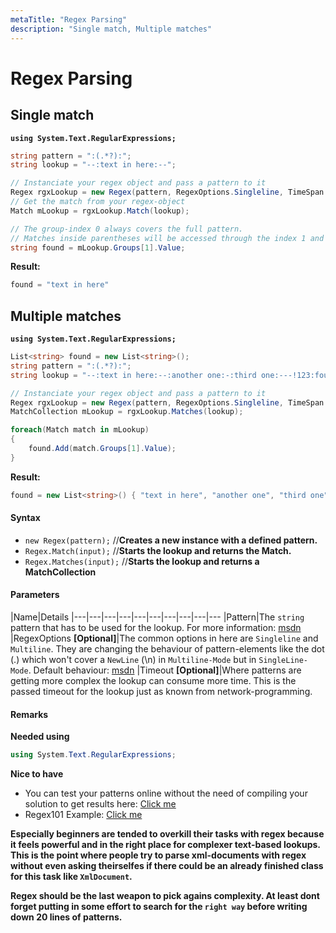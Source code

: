 ```yaml
---
metaTitle: "Regex Parsing"
description: "Single match, Multiple matches"
---
```


# Regex Parsing



## Single match


**`using System.Text.RegularExpressions;`**

```cs
string pattern = ":(.*?):";
string lookup = "--:text in here:--";

// Instanciate your regex object and pass a pattern to it
Regex rgxLookup = new Regex(pattern, RegexOptions.Singleline, TimeSpan.FromSeconds(1));
// Get the match from your regex-object
Match mLookup = rgxLookup.Match(lookup);

// The group-index 0 always covers the full pattern.
// Matches inside parentheses will be accessed through the index 1 and above.
string found = mLookup.Groups[1].Value;

```

**Result:**

```cs
found = "text in here"

```



## Multiple matches


**`using System.Text.RegularExpressions;`**

```cs
List<string> found = new List<string>();
string pattern = ":(.*?):";
string lookup = "--:text in here:--:another one:-:third one:---!123:fourth:";

// Instanciate your regex object and pass a pattern to it
Regex rgxLookup = new Regex(pattern, RegexOptions.Singleline, TimeSpan.FromSeconds(1));
MatchCollection mLookup = rgxLookup.Matches(lookup);

foreach(Match match in mLookup)
{
    found.Add(match.Groups[1].Value);
}

```

**Result:**

```cs
found = new List<string>() { "text in here", "another one", "third one", "fourth" }

```



#### Syntax


- `new Regex(pattern);` //**Creates a new instance with a defined pattern.**
- `Regex.Match(input);` //**Starts the lookup and returns the Match.**
- `Regex.Matches(input);` //**Starts the lookup and returns a MatchCollection**



#### Parameters


|Name|Details
|---|---|---|---|---|---|---|---|---|---
|Pattern|The `string` pattern that has to be used for the lookup. For more information: [msdn](https://msdn.microsoft.com/en-us/library/ae5bf541(v=vs.90).aspx)
|RegexOptions **[Optional]**|The common options in here are `Singleline` and `Multiline`. They are changing the behaviour of pattern-elements like the dot (.) which won't cover a `NewLine` (\n) in `Multiline-Mode` but in `SingleLine-Mode`. Default behaviour: [msdn](https://msdn.microsoft.com/en-US/library/yd1hzczs(v=vs.110).aspx#Default)
|Timeout **[Optional]**|Where patterns are getting more complex the lookup can consume more time. This is the passed timeout for the lookup just as known from network-programming.



#### Remarks


**Needed using**

```cs
using System.Text.RegularExpressions;

```

**Nice to have**

- You can test your patterns online without the need of compiling your solution to get results here: [Click me](https://regex101.com/)
- Regex101 Example: [Click me](https://regex101.com/r/cG9lP5/1)

**Especially beginners are tended to overkill their tasks with regex because it feels powerful and in the right place for complexer text-based lookups. This is the point where people try to parse xml-documents with regex without even asking theirselfes if there could be an already finished class for this task like `XmlDocument`.**

**Regex should be the last weapon to pick agains complexity. At least dont forget putting in some effort to search for the `right way` before writing down 20 lines of patterns.**

